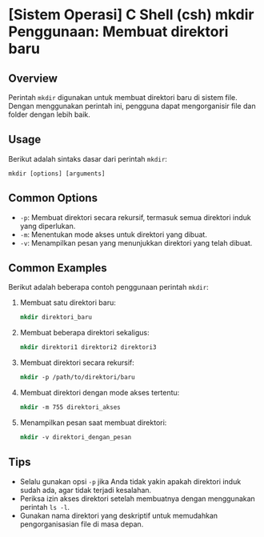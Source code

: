 # [Sistem Operasi] C Shell (csh) mkdir Penggunaan: Membuat direktori baru

## Overview
Perintah `mkdir` digunakan untuk membuat direktori baru di sistem file. Dengan menggunakan perintah ini, pengguna dapat mengorganisir file dan folder dengan lebih baik.

## Usage
Berikut adalah sintaks dasar dari perintah `mkdir`:

```
mkdir [options] [arguments]
```

## Common Options
- `-p`: Membuat direktori secara rekursif, termasuk semua direktori induk yang diperlukan.
- `-m`: Menentukan mode akses untuk direktori yang dibuat.
- `-v`: Menampilkan pesan yang menunjukkan direktori yang telah dibuat.

## Common Examples
Berikut adalah beberapa contoh penggunaan perintah `mkdir`:

1. Membuat satu direktori baru:
   ```csh
   mkdir direktori_baru
   ```

2. Membuat beberapa direktori sekaligus:
   ```csh
   mkdir direktori1 direktori2 direktori3
   ```

3. Membuat direktori secara rekursif:
   ```csh
   mkdir -p /path/to/direktori/baru
   ```

4. Membuat direktori dengan mode akses tertentu:
   ```csh
   mkdir -m 755 direktori_akses
   ```

5. Menampilkan pesan saat membuat direktori:
   ```csh
   mkdir -v direktori_dengan_pesan
   ```

## Tips
- Selalu gunakan opsi `-p` jika Anda tidak yakin apakah direktori induk sudah ada, agar tidak terjadi kesalahan.
- Periksa izin akses direktori setelah membuatnya dengan menggunakan perintah `ls -l`.
- Gunakan nama direktori yang deskriptif untuk memudahkan pengorganisasian file di masa depan.
